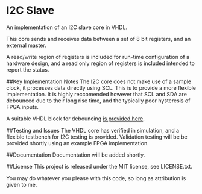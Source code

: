 # I2C Slave

An implementation of an I2C slave core in VHDL.

This core sends and receives data between a set of 8 bit registers, and an external master.

A read/write region of registers is included for run-time configuration of a hardware design, and a read only region of registers is included intended to report the status.

##Key Implementation Notes
The I2C core does not make use of a sample clock, it processes data directly using SCL. This is to provide a more flexible implementation. It is highly reccomended however that SCL and SDA are debounced due to their long rise time, and the typically poor hysteresis of FPGA inputs.

A suitable VHDL block for debouncing [is provided here](https://github.com/joshtyler/debounce).

##Testing and Issues
The VHDL core has verified in simulation, and a flexible testbench for I2C testing is provided. Validation testing will be be provided shortly using an example FPGA implementation.

##Documentation
Documentation will be added shortly.

##License
This project is released under the MIT license, see LICENSE.txt.

You may do whatever you please with this code, so long as attribution is given to me.